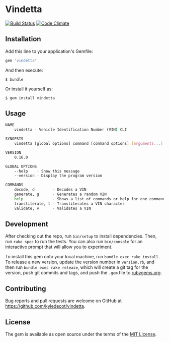 # Vindetta

[![Build Status](https://travis-ci.org/kyledecot/vindetta.svg?branch=master)](https://travis-ci.org/kyledecot/vindetta)
[![Code Climate](https://codeclimate.com/github/kyledecot/vindetta/badges/gpa.svg)](https://codeclimate.com/github/kyledecot/vindetta)

## Installation

Add this line to your application's Gemfile:

```ruby
gem 'vindetta'
```

And then execute:

    $ bundle

Or install it yourself as:

    $ gem install vindetta

## Usage

```bash
NAME
    vindetta - Vehicle Identification Number (VIN) CLI

SYNOPSIS
    vindetta [global options] command [command options] [arguments...]

VERSION
    0.16.0

GLOBAL OPTIONS
    --help    - Show this message
    --version - Display the program version

COMMANDS
    decode, d        - Decodes a VIN
    generate, g      - Generates a random VIN
    help             - Shows a list of commands or help for one command
    transliterate, t - Transliterates a VIN character
    validate, v      - Validates a VIN
```

## Development

After checking out the repo, run `bin/setup` to install dependencies. Then, run `rake spec` to run the tests. You can also run `bin/console` for an interactive prompt that will allow you to experiment.

To install this gem onto your local machine, run `bundle exec rake install`. To release a new version, update the version number in `version.rb`, and then run `bundle exec rake release`, which will create a git tag for the version, push git commits and tags, and push the `.gem` file to [rubygems.org](https://rubygems.org).

## Contributing

Bug reports and pull requests are welcome on GitHub at https://github.com/kyledecot/vindetta.

## License

The gem is available as open source under the terms of the [MIT License](http://opensource.org/licenses/MIT).

